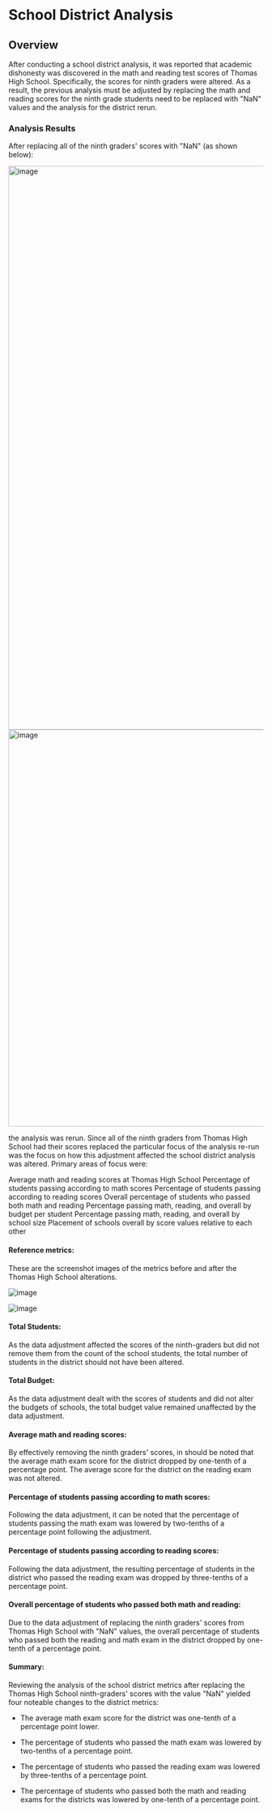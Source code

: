 # School District Analysis

## Overview

After conducting a school district analysis, it was reported that academic dishonesty was discovered in the math and reading test scores of Thomas High School. Specifically, the scores for ninth graders were altered. As a result, the previous analysis must be adjusted by replacing the math and reading scores for the ninth grade students need to be replaced with "NaN" values and the analysis for the district rerun.

### Analysis Results
After replacing all of the ninth graders' scores with "NaN" (as shown below):

<img width="1112" alt="image" src="https://user-images.githubusercontent.com/95595378/154207358-2141e075-c8cc-47f6-99fb-d8431afd89e6.png">
<img width="783" alt="image" src="https://user-images.githubusercontent.com/95595378/154207515-912425af-4908-4b08-836f-c859b4ccf8d0.png">


the analysis was rerun. Since all of the ninth graders from Thomas High School had their scores replaced the particular focus of the analysis re-run was the focus on how this adjustment affected the school district analysis was altered. Primary areas of focus were:

Average math and reading scores at Thomas High School
Percentage of students passing according to math scores
Percentage of students passing according to reading scores
Overall percentage of students who passed both math and reading
Percentage passing math, reading, and overall by budget per student
Percentage passing math, reading, and overall by school size
Placement of schools overall by score values relative to each other

#### Reference metrics:

These are the screenshot images of the metrics before and after the Thomas High School alterations.

![image](https://user-images.githubusercontent.com/95595378/154209075-b6975037-033f-43b1-92a9-475093ecdc5e.png)

![image](https://user-images.githubusercontent.com/95595378/154208619-40719fdb-9b1d-4a81-bdb9-f73fb0e55739.png)

#### Total Students:

As the data adjustment affected the scores of the ninth-graders but did not remove them from the count of the school students, the total number of students in the district should not have been altered.

#### Total Budget:
As the data adjustment dealt with the scores of students and did not alter the budgets of schools, the total budget value remained unaffected by the data adjustment.

#### Average math and reading scores:

By effectively removing the ninth graders' scores, in should be noted that the average math exam score for the district dropped by one-tenth of a percentage point. The average score for the district on the reading exam was not altered.

#### Percentage of students passing according to math scores:

Following the data adjustment, it can be noted that the percentage of students passing the math exam was lowered by two-tenths of a percentage point following the adjustment.

#### Percentage of students passing according to reading scores:

Following the data adjustment, the resulting percentage of students in the district who passed the reading exam was dropped by three-tenths of a percentage point.

#### Overall percentage of students who passed both math and reading:

Due to the data adjustment of replacing the ninth graders' scores from Thomas High School with "NaN" values, the overall percentage of students who passed both the reading and math exam in the district dropped by one-tenth of a percentage point.

#### Summary:

Reviewing the analysis of the school district metrics after replacing the Thomas High School ninth-graders' scores with the value "NaN" yielded four noteable changes to the district metrics:

- The average math exam score for the district was one-tenth of a percentage point lower.

- The percentage of students who passed the math exam was lowered by two-tenths of a percentage point.

- The percentage of students who passed the reading exam was lowered by three-tenths of a percentage point.

- The percentage of students who passed both the math and reading exams for the districts was lowered by one-tenth of a percentage point.
